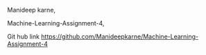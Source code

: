 Manideep karne,

Machine-Learning-Assignment-4,

Git hub link https://github.com/Manideepkarne/Machine-Learning-Assignment-4
